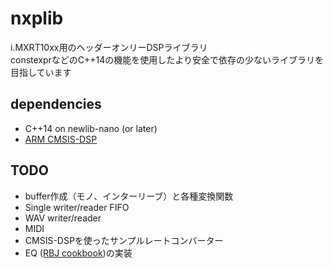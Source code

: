 # nxplib  
i.MXRT10xx用のヘッダーオンリーDSPライブラリ  
constexprなどのC++14の機能を使用したより安全で依存の少ないライブラリを目指しています  

## dependencies  
- C++14 on newlib-nano (or later)  
- [ARM CMSIS-DSP](https://arm-software.github.io/CMSIS_5/DSP/html/index.html)  

## TODO  
- buffer作成（モノ、インターリーブ）と各種変換関数
- Single writer/reader FIFO  
- WAV writer/reader
- MIDI
- CMSIS-DSPを使ったサンプルレートコンバーター
- EQ ([RBJ cookbook](https://www.g200kg.com/jp/docs/makingeffects/78743dea3f70c8c2f081b7d5187402ec75e6a6b8.html))の実装 
